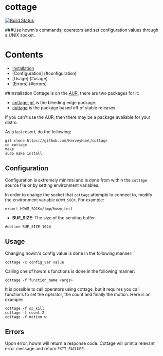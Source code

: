 cottage
========
[![Build Status](https://travis-ci.org/HarveyHunt/cottage.svg?branch=develop)](https://travis-ci.org/HarveyHunt/cottage)


###Use howm's commands, operators and set configuration values through a UNIX socket.

Contents
========
* [Installation](#installation)
* [Configuration] (#configuration)
* [Usage] (#usage)
* [Errors] (#errors)

##Installation
Cottage is on the [AUR](https://aur.archlinux.org/), there are two packages for it:
* [cottage-git](https://aur.archlinux.org/packages/cottage-git/) is the bleeding edge package.
* [cottage](https://aur.archlinux.org/packages/cottage/) is the package based off of stable releases.

If you can't use the AUR, then there may be a package available for your distro.

As a last resort, do the following:

```
git clone https://github.com/HarveyHunt/cottage
cd cottage
make
sudo make install
```

## Configuration

Configuration is extremely minimal and is done from within the ```cottage``` source file or by setting environment variables.

In order to change the socket that ```cottage``` attempts to connect to, modify the environment variable ```HOWM_SOCK```. For example:

```
export HOWM_SOCK=/tmp/howm_test
```

* **BUF_SIZE**: The size of the sending buffer.

```
#define BUF_SIZE 1024
```

## Usage

Changing howm's config value is done in the following manner:

```
cottage -c config_var value
```

Calling one of howm's functions is done in the following manner:

```
cottage -f function_name <args>
```

It is possible to call operators using cottage, but it requires you call functions to set the operator, the count and finally the motion. Here is an example:

```
cottage -f op_kill
cottage -f count 2
cottage -f motion w
```

## Errors

Upon error, howm will return a response  code. Cottage will print a relevant error message and return ```EXIT_FAILURE```.
